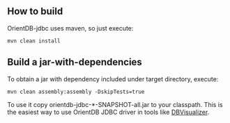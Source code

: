 ## How to build

OrientDB-jdbc uses maven, so just execute:

```mvn clean install```


## Build a jar-with-dependencies

To obtain a jar with dependency included under target directory, execute:

```mvn clean assembly:assembly -DskipTests=true```

To use it copy orientdb-jdbc-*-SNAPSHOT-all.jar to your classpath. This is the easiest way to use OrientDB JDBC driver in tools like [DBVisualizer](http://www.dbvis.com/).
